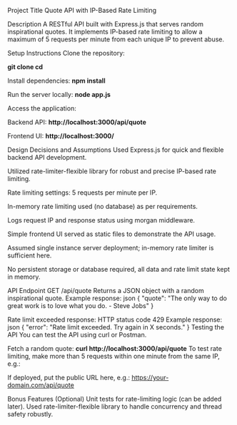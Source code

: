Project Title
Quote API with IP-Based Rate Limiting

Description
A RESTful API built with Express.js that serves random inspirational quotes. It implements IP-based rate limiting to allow a maximum of 5 requests per minute from each unique IP to prevent abuse.

Setup Instructions
Clone the repository:

**git clone <repository-url>**
**cd <repository-folder>**

Install dependencies:
**npm install**

Run the server locally:
**node app.js**

Access the application:

Backend API: **http://localhost:3000/api/quote**

Frontend UI: **http://localhost:3000/**

Design Decisions and Assumptions
Used Express.js for quick and flexible backend API development.

Utilized rate-limiter-flexible library for robust and precise IP-based rate limiting.

Rate limiting settings: 5 requests per minute per IP.

In-memory rate limiting used (no database) as per requirements.

Logs request IP and response status using morgan middleware.

Simple frontend UI served as static files to demonstrate the API usage.

Assumed single instance server deployment; in-memory rate limiter is sufficient here.

No persistent storage or database required, all data and rate limit state kept in memory.

API Endpoint
GET /api/quote
Returns a JSON object with a random inspirational quote.
Example response:
json
{ "quote": "The only way to do great work is to love what you do. - Steve Jobs" }

Rate limit exceeded response:
HTTP status code 429
Example response:
json
{ "error": "Rate limit exceeded. Try again in X seconds." }
Testing the API
You can test the API using curl or Postman.

Fetch a random quote:
**curl http://localhost:3000/api/quote**
To test rate limiting, make more than 5 requests within one minute from the same IP, e.g.:

If deployed, put the public URL here, e.g.:
https://your-domain.com/api/quote

Bonus Features (Optional)
Unit tests for rate-limiting logic (can be added later).
Used rate-limiter-flexible library to handle concurrency and thread safety robustly.

